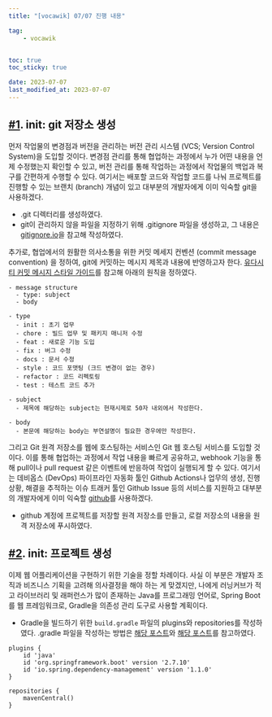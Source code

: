 ```yaml
---
title: "[vocawik] 07/07 진행 내용"

tag:
    - vocawik


toc: true
toc_sticky: true

date: 2023-07-07
last_modified_at: 2023-07-07
---
```


## <a href="https://github.com/pocj8ur4in/vw-backend/commit/4dd2e5b458282cc895a7b38d3f2d3aa37ceabb65">#1</a>. init: git 저장소 생성

먼저 작업물의 변경점과 버전을 관리하는 버전 관리 시스템 (VCS; Version Control System)을 도입할 것이다. 변경점 관리를 통해 협업하는 과정에서 누가 어떤 내용을 언제 수정했는지 확인할 수 있고, 버전 관리를 통해 작업하는 과정에서 작업물의 백업과 복구를 간편하게 수행할 수 있다. 여기서는 배포할 코드와 작업할 코드를 나눠 프로젝트를 진행할 수 있는 브랜치 (branch) 개념이 있고 대부분의 개발자에게 이미 익숙할 git을 사용하겠다.

- .git 디렉터리를 생성하였다.
- git이 관리하지 않을 파일을 지정하기 위해 .gitignore 파일을 생성하고, 그 내용은 <a href="https://www.toptal.com/developers/gitignore">gitignore.io</a>을 참고해 작성하였다.

추가로, 협업에서의 원활한 의사소통을 위한 커밋 메세지 컨벤션 (commit message convention) 을 정하여, git에 커밋하는 메시지 제목과 내용에 반영하고자 한다. <a href="https://udacity.github.io/git-styleguide/">유다시티 커밋 메시지 스타일 가이드</a>를 참고해 아래의 원칙을 정하였다.

```
- message structure
  - type: subject
  - body

- type
  - init : 초기 업무
  - chore : 빌드 업무 및 패키지 매니저 수정
  - feat : 새로운 기능 도입
  - fix : 버그 수정
  - docs : 문서 수정
  - style : 코드 포맷팅 (크드 변경이 없는 경우)
  - refactor : 코드 리펙토링
  - test : 테스트 코드 추가

- subject
  - 제목에 해당하는 subject는 현재시제로 50자 내외에서 작성한다.

- body
  - 본문에 해당하는 body는 부연설명이 필요한 경우에만 작성한다.
```

그리고 Git 원격 저장소를 웹에 호스팅하는 서비스인 Git 웹 호스팅 서비스를 도입할 것이다. 이를 통해 협업하는 과정에서 작업 내용을 빠르게 공유하고, webhook 기능을 통해 pull이나 pull request 같은 이벤트에 반응하여 작업이 실행되게 할 수 있다. 여기서는 데비옵스 (DevOps) 파이프라인 자동화 툴인 Github Actions나 업무의 생성, 진행상황, 해결을 추적하는 이슈 트래커 툴인 Github Issue 등의 서비스를 지원하고 대부분의 개발자에게 이미 익숙할 <a href="https://github.com">github</a>를 사용하겠다.

- github 계정에 프로젝트를 저장할 원격 저장소를 만들고, 로컬 저장소의 내용을 원격 저장소에 푸시하였다.

## <a href="https://github.com/pocj8ur4in/vw-backend/commit/fc26e92fe1235029c2b14c6aa45cc6419aaaa5cd">#2</a>. init: 프로젝트 생성

이제 웹 어플리케이션을 구현하기 위한 기술을 정할 차례이다. 사실 이 부분은 개발자 조직과 비즈니스 기획을 고려해 의사결정을 해야 하는 게 맞겠지만, 나에게 러닝커브가 적고 라이브러리 및 래퍼런스가 많이 존재하는 Java를 프로그래밍 언어로, Spring Boot를 웹 프레임워크로, Gradle을 의존성 관리 도구로 사용할 계획이다.

- Gradle을 빌드하기 위한 ```build.gradle``` 파일의 plugins와 repositories를 작성하였다. .gradle 파일을 작성하는 방법은 <a href="https://velog.io/@appti/series/gradle">해당 포스트</a>와 <a href="https://araikuma.tistory.com/category/IT%20개발/Gradle">해당 포스트</a>를 참고하였다.

```
plugins {
    id 'java'
    id 'org.springframework.boot' version '2.7.10'
    id 'io.spring.dependency-management' version '1.1.0'
}

repositories {
    mavenCentral()
}
```